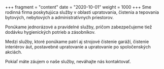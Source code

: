 +++
fragment = "content"
date = "2020-10-01"
weight = 1000
+++
Sme rodinná firma poskytujúca služby v oblasti upratovania, čistenia a tepovania bytových, nebytových a administratívnych priestorov.

Ponúkame jednorázové a pravidelné služby, pričom zabezpečujeme tiež dodávku hygienických potrieb a zásobníkov.

Medzi služby, ktoré ponúkame patrí aj strojové čistenie garáží, čistenie interiérov áut, postavebné upratovanie a upratovanie po spoločenských akciách.

Pokiaľ máte záujem o naše služby, neváhajte nás kontaktovať.

